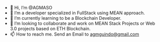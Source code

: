 - 👋 Hi, I’m @AGMASO
- 👀 I’m a developer specialized in FullStack using MEAN approach. 
- 🌱 I’m currently learning to be a Blockchain Developer.
- 💞️ I’m looking to collaborate and work on MEAN Stack Projects or Web 3.0 projects based on ETH Blockchain.
- 📫 How to reach me. Send an Email to agmguindo@gmail.com

<!---
AGMASO/AGMASO is a ✨ special ✨ repository because its `README.md` (this file) appears on your GitHub profile.
You can click the Preview link to take a look at your changes.
--->
